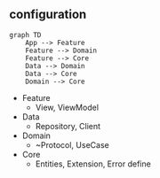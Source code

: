 ## configuration


```mermaid
graph TD
    App --> Feature
    Feature --> Domain
    Feature --> Core
    Data --> Domain
    Data --> Core
    Domain --> Core
```

- Feature
  - View, ViewModel
- Data
  - Repository, Client
- Domain
  - ~Protocol, UseCase
- Core
  - Entities, Extension, Error define

